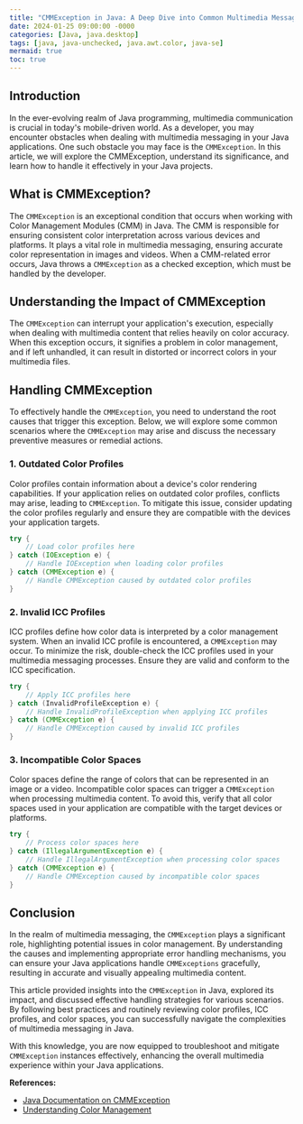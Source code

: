 ```yaml
---
title: "CMMException in Java: A Deep Dive into Common Multimedia Messaging Exceptions"
date: 2024-01-25 09:00:00 -0000
categories: [Java, java.desktop]
tags: [java, java-unchecked, java.awt.color, java-se]
mermaid: true
toc: true
---
```



## Introduction

In the ever-evolving realm of Java programming, multimedia communication is crucial in today's mobile-driven world. As a developer, you may encounter obstacles when dealing with multimedia messaging in your Java applications. One such obstacle you may face is the `CMMException`. In this article, we will explore the CMMException, understand its significance, and learn how to handle it effectively in your Java projects.

## What is CMMException?

The `CMMException` is an exceptional condition that occurs when working with Color Management Modules (CMM) in Java. The CMM is responsible for ensuring consistent color interpretation across various devices and platforms. It plays a vital role in multimedia messaging, ensuring accurate color representation in images and videos. When a CMM-related error occurs, Java throws a `CMMException` as a checked exception, which must be handled by the developer.

## Understanding the Impact of CMMException

The `CMMException` can interrupt your application's execution, especially when dealing with multimedia content that relies heavily on color accuracy. When this exception occurs, it signifies a problem in color management, and if left unhandled, it can result in distorted or incorrect colors in your multimedia files.

## Handling CMMException

To effectively handle the `CMMException`, you need to understand the root causes that trigger this exception. Below, we will explore some common scenarios where the `CMMException` may arise and discuss the necessary preventive measures or remedial actions.

### 1. Outdated Color Profiles

Color profiles contain information about a device's color rendering capabilities. If your application relies on outdated color profiles, conflicts may arise, leading to `CMMException`. To mitigate this issue, consider updating the color profiles regularly and ensure they are compatible with the devices your application targets.

```java
try {
    // Load color profiles here
} catch (IOException e) {
    // Handle IOException when loading color profiles
} catch (CMMException e) {
    // Handle CMMException caused by outdated color profiles
}
```

### 2. Invalid ICC Profiles

ICC profiles define how color data is interpreted by a color management system. When an invalid ICC profile is encountered, a `CMMException` may occur. To minimize the risk, double-check the ICC profiles used in your multimedia messaging processes. Ensure they are valid and conform to the ICC specification.

```java
try {
    // Apply ICC profiles here
} catch (InvalidProfileException e) {
    // Handle InvalidProfileException when applying ICC profiles
} catch (CMMException e) {
    // Handle CMMException caused by invalid ICC profiles
}
```

### 3. Incompatible Color Spaces

Color spaces define the range of colors that can be represented in an image or a video. Incompatible color spaces can trigger a `CMMException` when processing multimedia content. To avoid this, verify that all color spaces used in your application are compatible with the target devices or platforms.

```java
try {
    // Process color spaces here
} catch (IllegalArgumentException e) {
    // Handle IllegalArgumentException when processing color spaces
} catch (CMMException e) {
    // Handle CMMException caused by incompatible color spaces
}
```

## Conclusion

In the realm of multimedia messaging, the `CMMException` plays a significant role, highlighting potential issues in color management. By understanding the causes and implementing appropriate error handling mechanisms, you can ensure your Java applications handle `CMMExceptions` gracefully, resulting in accurate and visually appealing multimedia content.

This article provided insights into the `CMMException` in Java, explored its impact, and discussed effective handling strategies for various scenarios. By following best practices and routinely reviewing color profiles, ICC profiles, and color spaces, you can successfully navigate the complexities of multimedia messaging in Java.

With this knowledge, you are now equipped to troubleshoot and mitigate `CMMException` instances effectively, enhancing the overall multimedia experience within your Java applications.

**References:**

- [Java Documentation on CMMException](https://docs.oracle.com/en/java/javase/11/docs/api/java.desktop/java/awt/color/CMMException.html)
- [Understanding Color Management](https://www.color.org/user.htm)